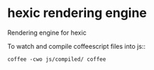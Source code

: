 hexic rendering engine
======================

Rendering engine for hexic

To watch and compile coffeescript files into js::

    coffee -cwo js/compiled/ coffee
